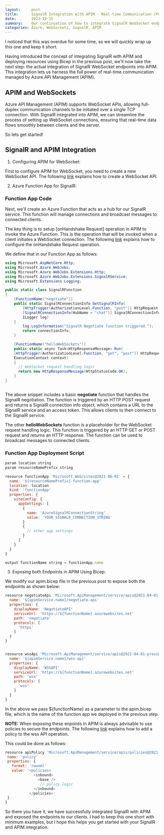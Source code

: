 ```yaml
---
layout:     post
title:      SignalR Integration with APIM - Real-time Communication (Post 2)
date:       2023-12-15
summary:    Our continuation of how to integrate SignalR WebSocket endpoint in Azure APIM. 
categories: Azure, WebSockets, SignalR, APIM
---
```


I noticed that this was overdue for some time, so we will quickly wrap up this one and keep it short. 

Having introduced the concept of integrating SignalR with APIM and deploying resources using Bicep in the previous post, we'll now take the next step: the actual integration of SignalR WebSocket endpoints into APIM. This integration lets us harness the full power of real-time communication managed by Azure API Management (APIM).

## APIM and WebSockets

Azure API Management (APIM) supports WebSocket APIs, allowing full-duplex communication channels to be initiated over a single TCP connection. With SignalR integrated into APIM, we can streamline the process of setting up WebSocket connections, ensuring that real-time data flows smoothly between clients and the server.

So lets get started!

## SignalR and APIM Integration

1. Configuring APIM for WebSocket:
   
First to configure APIM for WebSocket, you need to create a new WebSocket API. The following [link](https://learn.microsoft.com/en-us/azure/api-management/websocket-api?tabs=portal#add-a-websocket-api) explains how to create a WebSocket API.

2. Azure Function App for SignalR:
   
### Function App Code
   
Next, we'll create an Azure Function that acts as a hub for our SignalR service. This function will manage connections and broadcast messages to connected clients.

The key thing is to setup [onHandshake Request] operation in APIM to invoke the Azure Function. This is the operation that will be invoked when a client initiates a WebSocket connection. The following [link](https://learn.microsoft.com/en-us/azure/api-management/websocket-api?tabs=portal#onhandshake-operation) explains how to configure the onHandshake Request operation.

We define that in our Function App as follows:

~~~csharp
using Microsoft.AspNetCore.Http;
using Microsoft.Azure.WebJobs;
using Microsoft.Azure.WebJobs.Extensions.Http;
using Microsoft.Azure.WebJobs.Extensions.SignalRService;
using Microsoft.Extensions.Logging;

public static class SignalRFunction
{
    [FunctionName("negotiate")]
    public static SignalRConnectionInfo GetSignalRInfo(
        [HttpTrigger(AuthorizationLevel.Function, "post")] HttpRequest req,
        [SignalRConnectionInfo(HubName = "chat")] SignalRConnectionInfo connectionInfo,
        ILogger log)
    {
        log.LogInformation("SignalR Negotiate function triggered.");
        return connectionInfo;
    }

    [FunctionName("helloWebSockets")]
    public static async Task<HttpResponseMessage> Run(
    [HttpTrigger(AuthorizationLevel.Function, "get", "post")] HttpRequestMessage req,
    ExecutionContext context)
    {
      // WebSocket request handling logic
      return new HttpResponseMessage(HttpStatusCode.OK);
    }
}
 
~~~

The above snippet includes a basic **negotiate** function that handles the SignalR negotiation. The function is triggered by an HTTP POST request and returns a SignalR connection info object, which contains a URL to the SignalR service and an access token. This allows clients to then connect to the SignalR service.

The other **helloWebSockets** function is a placeholder for the WebSocket request handling logic. This function is triggered by an HTTP GET or POST request and returns an HTTP response. The function can be used to broadcast messages to connected clients.

### Function App Deployment Script

~~~javascript
param location string
param resourceNamePrefix string

resource functionApp 'Microsoft.Web/sites@2021-06-01' = {
  name: '${resourceNamePrefix}-function-app'
  location: location
  kind: 'functionApp'
  properties: {
    siteConfig: {
      appSettings: [
        {
          name: 'AzureSignalRConnectionString'
          value: 'YOUR_SIGNALR_CONNECTION_STRING'
        }
        {
          // other app settings  
        }
      ]
    }
  }
}

output functionName string = functionApp.name
~~~

3. Exposing both Endpoints in APIM Using Bicep:

We modify our apim.bicep file in the previous post to expose both the endpoints as shown below:

~~~javascript
resource negotiateApi 'Microsoft.ApiManagement/service/apis@2021-04-01-preview' = {
  name: '${apimService.name}/negotiate-api'
  properties: {
    displayName: 'NegotiateAPI'
    serviceUrl: 'https://${functionName}.azurewebsites.net'
    path: 'negotiate'
    protocols: [
      'https'
    ]
  }
}


resource wssApi 'Microsoft.ApiManagement/service/apis@2021-04-01-preview' = {
  name: '${apimService.name}/wss-api'
  properties: {
    displayName: 'WSSAPI'
    serviceUrl: 'https://${functionName}.azurewebsites.net'
    path: 'wss'
    protocols: [
      'wss'
    ]
  }
}

~~~

In the above we pass ${functionName} as a parameter to the apim.bicep file, which is the name of the function app we deployed in the previous step.

**NOTE:** When exposing these enpoints in APIM is always advisable to use policies to secure the endpoints. The following [link](https://learn.microsoft.com/en-us/azure/api-management/websocket-api?tabs=portal#add-a-policy-to-the-wss-api) explains how to add a policy to the wss API operation.

 This could be done as follows:

 ~~~javascript
 resource apiPolicy 'Microsoft.ApiManagement/service/apis/policies@2021-04-01-preview' = {
  name: 'policy'
  properties: {
    format: 'rawxml'
    value: '<policies>
              <inbound>
                <base />
                 // policy logic
              </inbound>
            </policies>'
  }
}
~~~ 

So there you have it, we have successfully integrated SignalR with APIM and exposed the endpoints to our clients. I had to keep this one short with minimum examples, but I hope this helps you get started with your SignalR and APIM integration.
